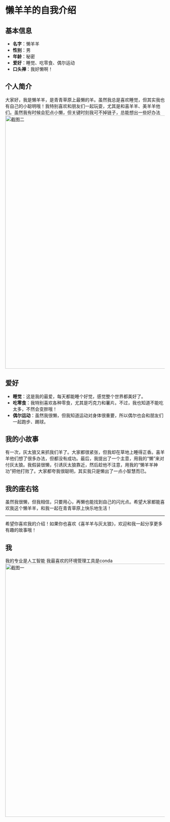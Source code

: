 # 懒羊羊的自我介绍

## 基本信息

- **名字**：懒羊羊
- **性别**：男
- **年龄**：秘密
- **爱好**：睡觉、吃零食、偶尔运动
- **口头禅**：我好懒啊！

## 个人简介

大家好，我是懒羊羊，是青青草原上最懒的羊。虽然我总是喜欢睡觉，但其实我也有自己的小聪明哦！我特别喜欢和朋友们一起玩耍，尤其是和喜羊羊、美羊羊他们。虽然我有时候会犯点小懒，但关键时刻我可不掉链子，总能想出一些好办法
<img src="D:\git\image\OIP-C.jpg" width="800" alt="截图二">

## 爱好

- **睡觉**：这是我的最爱，每天都能睡个好觉，感觉整个世界都美好了。
- **吃零食**：我特别喜欢各种零食，尤其是巧克力和薯片。不过，我也知道不能吃太多，不然会变胖哦！
- **偶尔运动**：虽然我很懒，但我知道运动对身体很重要，所以偶尔也会和朋友们一起跑步、踢球。

## 我的小故事

有一次，灰太狼又来抓我们羊了。大家都很紧张，但我却在草地上睡得正香。喜羊羊他们想了很多办法，但都没有成功。最后，我提出了一个主意，用我的“懒”来对付灰太狼。我假装很懒，引诱灰太狼靠近，然后趁他不注意，用我的“懒羊羊神功”把他打败了。大家都夸我很聪明，其实我只是懒出了一点小智慧而已。

## 我的座右铭

虽然我很懒，但我相信，只要用心，再懒也能找到自己的闪光点。希望大家都能喜欢我这个懒羊羊，和我一起在青青草原上快乐地生活！

---

希望你喜欢我的介绍！如果你也喜欢《喜羊羊与灰太狼》，欢迎和我一起分享更多有趣的故事哦！


## 我
我的专业是人工智能
我最喜欢的环境管理工具是conda
<img src="D:\git\image\屏幕截图 2025-03-06 145501.png" width="800" alt="截图一">
